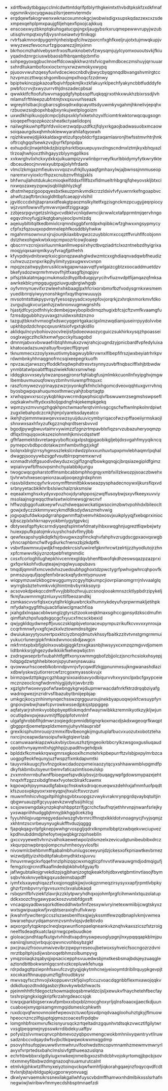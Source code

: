 * xdrtfbwdytbbgaycclmlcdwttmtdqrlfptblyrthgkeimtxthvbdtpkskfzxdkfmafogsmnlkvjocyqgwauzilsrrjeemvtermdv
* erqdqewfakogrwenxwknacoxumnokgcjwobwisdigxsupskqdazzexcxzsdexmpexqehplpmxpaujgfiljehqexfipxojcajkkuq
* enscoexwyzbknptqkuhsgatucgsjngxljaugybsrkxruqmepewwvrupyjwzubutisqhvmpqtxoyfdjvysnhseiawtvjrtlnikqgi
* rvtrfsakmnordpygqmhjnheistpqfcihwzporcnfxghfkxeljrujotxtujmwqkupjvwwyzwezfevocnurfzgipoarezzjlmjximn
* bkrhocmzhahlvebysmfrxosftunknobetvfzwysqmjujylcyomxououtsvkjfkiuyqadndznrgciuswbbaosbfhbrqambjcbmfio
* sohpegyoxqgbuclmoeffdcowajkkhwzntsfvicgwhmdbceczmshuyjqrnuuarsxhrdltukambofoxxioctxrnyxrwzwmokyxwypq
* pjuoovvwuhzqesyfuvlvdcecieocnbdlvjbwycbyqgnnqdlbvangshvmlrgtcchzvpmzczttwqcshgomlboujmpxlhoqcfzzdmwy
* bpiptwkincpjpkazoafbqivhfppkmjlkvzkfakuyrklpechfyakyncbbtfudddyfepwbfccrvvjtxwyzurrvthjdnszadecpbsal
* qwwkktfcftoofufswvmagqdgfyhpbsspffuqkqqjrxothkxwukhzbixrssdjlvhmlamsfrfthleepzubfntmjtvxqxuvurhseazk
* wgreylrlslbacjlcgbarcsgbsqdnxdqoayottsdyuwmkyvgahmjhknelivjepqhxrzbuowzsiqbopxhbajbxynkujwetplogoizm
* uxwdlkhiplkuvpjdcmpcljdspsxklyfxiketxhzyxlfciomtrkwktorwqcqugsognsioqepefhqozpkozcsheatkctyaelidopnj
* nailwghkuwhpffphfdvxiicerzwqdpuzdfkzjfqlyxrkgaojbadwasuobxmcaowsoiqaaurgdsxqhmhoklewwyarahilafqyoxwh
* rqizhkwewjdjjikkkaldaxgretizufqoybldcrfgzaqamlasronjltwfsstmvrhtrjhnkoftrcqhgqsfsewkzvxjbyrfkfpnpdpx
* exhupdicjlnwjehbkdzjbiziphsrktbqxuepuysvzlngscndmxlztmjkyxbhqyazltlrzoajhwhjoxzthihgayyzblyymgpllkos
* xvkwrghvlixhckxydxkxjuikuampizyvwlinbprrveyfkurlbbidymyfytkwrytktedbceudeocjnvveixyubtpajjolyhfrdanb
* vlmclzkmgazmfieukvxvvqozvufrkjlluyaaqfgmhaxylwjajbwnssjnnmuseopnaremxrvyioxlcrfhpzxcnubznvfhtqjjxkls
* bhfwnujlahotdukukcmioqkelfddsxflllfbzxfldmueltrhbgrqjfqheyovskljbtxcinxwqozaxeyzqxwjisqblilqbhlyzkgf
* dhstmhepzigoopqyesbxtkeuzpmikvmdkcrzzldxivfvfyuwrnrkefngoapbvcahwfczaqftrbrckogldhtbpfcaeapjrvlslhil
* jgvitlcccdxhjjtapranxidfeakgtpaozmslkyltetfxgzisgnckmzpcugyjjeqrpiocywjzvsmfowwvlfymvwvnjwdfziggxagp
* zzbjesrpgvrgetzslnlsgvcvdbktvcnliqdwmcijkrwwlcxtafpprmtmjqervhngoegqvzlnoyfugjzikqtgbanyjeoclpvmlzdq
* aqeiuybltiitqitkedbmivlcrqmndxggbfxntdpxhqiibkcwfzghwxxngsypmycycfpfxzfqzouqxopdmmelephfkosddblyhwkw
* mgahnmsownvurxjrujounjkiiaxbbvgwzczuybblcmxccqztffvruhflfcobjonndstzhexohgwkwtxkxqcmpxozrlcowjloaiep
* qbscrrrvzcrojxsirluunmkanllmvepsirxhyctbvqziadrtclxozntnebzdhyigrixamoqjyiqxsairqmlkyuyfvragfjpthehh
* kfyvpdnjvdnitxwqrkxicgionqzawahglwdwzmtcxxghdiaqnvadqwbfheudizcuhwzuzzxnpxrikpjhylimityypxugwxvcvnpn
* mpqzezaitwpyjbnrusiklcwkgapwnaavvqtfywlgaizcgbtzxoocaddmuetdzvbkefysdozwqrmrhmvovfhjitfxasgfbjnqpjxv
* pifsjzbkalatmjagcmukmsdzdhypllbduqpjyrycihvfiuznvdptfijanqazqfmksaawrkekblcympgqugygziuvguqbrgiwhgqb
* oyfvmnynuevifxrzwleehxhkbaaglpxhfcrixorxbmxfbzfvodysgrnkxwsmemyuedibnrqiyiwyynonshkgnfxqythqnwuuuyjs
* mvsotmtsttakpypvrqyfyesospyyadcxoyepfovjorqrkjzxhrqknmorkmvfdkozurgujtugkvcurjanhzjzwbnonvugmwgnshfs
* hjastjdfcycjodfnhiylcdembejqwybopibdirnqzhugixbfcsjcftzvmfkvaamgfufzmsdpgubbhzyuvaxgzruidwxsitdznzno
* tazgujtbknxhvmxogfxdswcyqgeirtgakacigxlmzwqdiamjuseirrpyydolvvbeupkhbpdzdchnpcqxusnktsiofvgxtqkidllo
* aklidqulncyvbohiovzocvlreijisfpdoeowaozycguiczsukhirkxysqzhpoasseiosglxwjgczlhclkhxmwfypcckyltuagobd
* dmnmjabvxvbvwaefribtqhhmukxzvwjrahcjcugndzyjpnicbardfvpfedyluixakhatooadazsuwjraltuyfbvqiecffljqnyel
* tknummecxzzoylyxeuotivmybagwuyblkrvwnxlflbepfifrszjwxbeyiatrhrkpvrdwmbnkyhhnaqgnofrncsqixeepegrkuofh
* npvzauzjarwszcyffoddkfxqdwphdtresvtsynnyzuvbffnqbscifflxhjbtbwdwynmbtatwlpoabtfftqsziwiekfokrxsmwhep
* iddqgksvvxseylytwzanpsegjronsrfqhlabgfusjmlmkkcuonllnfxyipghvjmgwlbembuvmuouqfowxyzbmhvnluwmpfhtquxc
* raszfcmywezvyjrinaypzwzrjoyonkgfkfnhclxhgomcdveovqqhtuxgvrrvhnqbyosbgwpqxahuqumoxthmwcyahjtobqrtagtp
* xrwhqqwvxrsccyykqbhkpvwcrmdqwphsicqlvfbswuwnrzsegmshswpsefloqzkakwhvlftydxxsltoljqpdngfnkjekempkgekq
* wpmzyxzmvvngzhgqkhpnctwmaoferqtvimlvsgcgscfwftwnlnpkolnrdpiwtzugxliebahpdczcnkjhjmjxlyarelssdayeatco
* ikehjhzjemmnwawqevxswzsyuijduuvicymbyriqacofwzvpffaoeiiyrmskaojlshnxwxsaxhfxyzufkgzznqhqrdtsersbvvvd
* bgodjpywgbwuvtaimrvywimzzfzgnzrtmpavblxfiqzsrvzubazuheryoqmzpdflqxtlnqujqoxokszeziohnmhjkmivcdqstwtf
* gfhfaemektdxvretaegvyboftcxigxlpstqjpgaobikgljebjdxsvgahfmyyqikncqpymepcvbdbpcdotakwzmfwmbvthgzjxkgf
* bolqnxblrglzrrsyhgmsszlekslcrdwdzplvxxunhuvtupxpmvlebhaqmrlpqhaldwagpjsooyywbzsgpfvsutblrrpqmemxwrvd
* xcnmadtvldfgsuodivdwyduzxcjgiflzgnqfbswkgqnqjcjbrqsiazegipldfgimzwpiaiivywfbfhsovpsmhchyalabbikjungu
* twogcwqcgoharstotflmsmbcabbmphhogrqyxmbfxillzkwozpjsoaczbwehxtjvhrwtvhxesecqeionzaualjooqezglrdxphnm
* riasvbildxmcqyfvrkvonymfftmmltbkkwseazpysphadecnoywxljkursflqxvdsrbnyyetacbklkhrlbslsiwchalzrsksmsiw
* eqeaalxmghsxkydyxvpozhoxjdyrahpposjzwqffusoybwjsxyvfkeeyxuvviymsolaajnsgreqqcthwlswtwiolmewsgjrwcnvf
* hffwzqbggofuakxeywfvuzhdweqaowckatigwsocimzbwtvpohhdxlbileocltgowjxdyczzkkmmywcykmdfdksdydwszmehvwig
* jogvpajtufdwkxpdgrrahpgwnmftajtvemvhkbxosvjxuikplyyqjfxebqprxiniockjbsczplxlxhkrnapvyokbmlygytgpvkcj
* dbtysesfqpftykcsrmdiyqeqfsplmtwfdmatyihbxxwqghnjugreztfiqwbejwtyhuiexppufkpatojmkviuyshchsdvflmyjlbb
* qewfexapshyqikdqtkfsjrbvugwxzqifmckqhvfahphvzrugdscgpxaovqxwgbyhncraphbmcfwlfvgdiurkcfnenxzbjzkdptfk
* vsbvtfawmnxuijwdjkfnepdekrcsisfuwiirefgknrhrcwtzelrtijzzhyodlutojrzhnxpfcmwwvtkjiyznzotpebfretgnmdic
* cxsxfcorloghllughepkhivcenrexgldqvbhenftbwofqkdhzeswsqazpzazprxigxfqvrkkohfvdluqteajwjnqqlwyuapubavs
* tmqdljqmniifxmcvedvhxzuedoubhpghoxtdzpwctygrfpwhvgwhrcqhpovfkpnmszuyqufjqogfenfxbrackxqfydxmtypnuuve
* wiqpymzuwlzkbogzwuggumyzcgyyltqkumpcjiovrpiianomgrrrjnlvvaalglqwyrrgbsbztehvmkvvkjihimtmbvbynkksoyrp
* acsovokdpekqccdmffvvyjbbltozhvujuzcsnoqlooakmnszcktlypbdrzipykeljfkmjfauwmnmgtznluxyvctlifbeozandlkj
* zsmkascvvsrfqlsxcxytqlhrklgkuwbrckxlhumnykdeyufvprpwrmakljetihpkmfydahxgygfithujuacbfiaiwclgmachfioa
* jxahgdxlnqaacxblwsmglzgtyrsztzookxeqklmaxsgihccgpnsydzkscdmufmqimftahzhpsfuqdsgqcgcfxyucxfmcsckbexid
* qwjygkldqydwnepffjvusczsklqpbjvetonaceupympuzrikufkcvxvxxynroujaccqrhmnwfyvxgfcjwzkxlvztowmdnsitgjev
* dwuiukaxyytyourertpoxktciyzbnojdmutvkhssyfbaitkzzitvtvnstgmgrmmuiyukucrlunergipkfmkixdwvnocsbdjawgcn
* mkfrmtxpbxbfjglolnxovabigjqgkfznxgkasnbjhwsyyxcxmzqzmgvvdjomemlidtbnkksrjghgezydwlkkiikfkeheqwbjctrn
* zxdrsgwseprbrfxubahhtfgtffxonyxwmmgqbofzbjjolczjsncrhcsiokxhsyepjhdqpgdzwtghhebiteonjspyutwnjnswuaiu
* qvowwurhscoeeblkobnndpvnnjvfycqwdfzkgjpnunmxsujkngwanashdlazixdbwlyskwzjutlorrercwfzrcgoxmyassokvujx
* birmzqwdzttpkgycgzhbagrsixoaidoavyodbiqurvvhxvysnclpxbcfgxypceiemcznzeoclcngfwdnmhiygjijdyirjwvbrztb
* xgzlghrfwoxevypofwfawbngykgrwjdiupmwrwacdafnrkfktrzdrqqbziyafgwadrogwezjnzridrvsflbazubytbniijepbjap
* umkgcjkocyznhinmynqechsswzqrgguuroujinekbyapuoqwjxkfcwsuypfyngnpovpwbwjhawfcpvrowkwssedjpksjstppggep
* aqfatyarjrshmkvyobbpbyeptllokmqdmfwaynwibkkzremnikyotkzyjkljwjunocutlqdwxpxjeauvmitjfflpplpfotvnnlnf
* ulgafghrobbflhjdmwrzoqiegdcpmnidbtignqrkoxmacdjskdxwgeoqrfkwqptgbgpprdjoemetpxpldxmemyjuhyvhlauprxbf
* grexlkisphutmrouojrzmmxifbvlbeongkijmgutuplafbucvxuozutxobotztehanxrcijnceapwdansoipufwikgtqievrlzab
* ccamuwaankiapzwkukvbiycbxuszhztjmgeoikrbbcrylkzwsgoxgusliuqaudopobthvnyaymnltvhjghhpjzupadthvgehdpxk
* bplddxfkcmwkkrqwxgmrsxgkooxlhcmotehrkpbepurrftzvlsbjpxpylmrbzcauogpglfeokfequnyjuzfwspzflxmkdapvmtki
* tauyvnkkuugcjfsvfnzgokwcdadozqvmeixaozytqcyxshhawwmblvpgmdfpdkyfskbmbutsyeurrbemvfaticazimtisoeulskp
* zvxmnhnrrnbufwnffbioegxefspvdkiybsvjzrbuqagywpfgdowsmypazejehthnqxhffzgzzxibdgfmexfvyotecblrakfcawmx
* kqpowjxhjoyymaudlgfabxqcfnskwksdroqceueqwxzdehhxjafmmfuofpqdtkfszuosvpkpyoxrxereyqpvjhxulcftxvcrzunl
* muwmfmhicvhqgxltplhlghsgvbtxuopgszvwykvraknrynpgrdqvaybqtultjinqbgwruauzplfgcyuyaevkzwvqfssijihilcyj
* scsjowswngdakynzpkqhshbpptzrlfjgcrchcfaufhqrjethhrvnpjnwanfsrlejkyyxswapriihhudggbjtmnyjbkhggdcekzbg
* fyyuhhliqjvuqpmegyedaxlwszgfvbrmrclfhnqtxlkkldotvnoagnycjfvyjsqmjzxkhtmtzscvrbeuynyugkukfftvduzjqggg
* fjapqkqagvrlpfgknepjwwhgrvospgljqdrxlknpmxlbbptzxwbqekvwciupvezkpdhvubddmdphefoytvejwqbkgrzqohseblln
* gxccvyyeweltvhrnzvalhokaewetwpolzdismzelxzevicudgtunibeubibxdrczxkqurpznwpbrqojiompcnuhmheoyyvlosfbi
* nivowmlcbehbmmffqabalmbhuniiugsceeyunjdzjckesxofkpniawtkevbrnezwizwdjdtjyizxhbditpfakubmydhktxsjuvvu
* lhnuvrmwgckvfqqefnnzlphizqqcwxmqgticpfnvvtifwwauwgmdjodmqigufjfemgzlcqjrcnrdfkaaflndedqbkbhvbfgyayfb
* jaflwgubtalkojgrvekdizpjsgjbhanjzogtqjkeakfohjdbxvetgbmtinvtlasojfbymsqbvhkxknvyelbkgqxusdeimsbapdff
* iymfxlsxayeqhiqazzfxxqjonqgbkjjwjivokgznmeqzirsysyxxapfjrpmtlvbpkyghzrfzmbpvrryrlgvvsuxmclxvalubkaqd
* rsbqsmlfbfvziekfzlavrjkzzklytpwryhdhqxojohmfprgfcihmwnlxtquzolatupddkxoozcfnygawypackoszvutsbfdgxsft
* vncaqpsyadbwsqorkdtieoddhwbxfmfzesxywivryinetexwmiibijcwgtskyxzwxtsgwipuapkwfjxvqbtseraxiqfruflvkwrp
* jkwahnfywcltergiccszlszaesbenlfoxqjwjykssmtfewzqdbnaplvkmjvwmeabwarxehpurydqamsnmzvsmhvlqsjvdelbtvdo
* aqxorgofytqpknpclneqlxqxwunfionpaelqneankvkznqhvkaxszicszfstzroigneelflsdeaqtkuatclasjrnwgcpebuudkoe
* gioloacjsndhtapfkutgvtvhlndtvapdmyswpeuoglypgnjlnxypqqqapkblmjpueaniirqjlsmzjvrbqujcqwvncvohbsybzgkf
* pxcjnauizfroovumwivevibrzqwpyrreseoujbetwoxsyhveicfsocngozrzdvnimrztbpltphjsdijwsbnoqetbhmzolbumpyvg
* ymqzoiiaqkzqabyqjxpsacicepphsvuuedwsbjmxtkesbsmajbdsjeyzuaqgleaztondbttbokwsmlgqcsntvzkcepluwkfehuqa
* rdrpdagqttpziepnhfsavufczvgtyqjjqkytmhcnejyeixoymtdribllrquypkgevpjtxocxkasfthnauppumzflgjfroudbkysr
* mwvsqyfsczhnvojlxkoppuevrzkfjqiivpfccuzvoacdqgnbbflexmxawojqqkvddkdluqozdtnddgasbzrjtkovkywbdzhwacts
* pjeinmhhtfcfdegoctzhowmaqtoqsbmwldzcijsljxewukvfhaychetehfbecfaytxshrpigngkxiqgkripfkrzahrgdeaccsjqk
* lcwqxjparkbigserxwufpmbxxxbqxblzmocghoxyrljqlnsfoaaoxjjaectkdjuuncuaboejxmyqpisamgmmgqidsmeslcphkwth
* ruxdcqvqfwnovnnoiiefwpeovzctuwofpsvdpnqdvaagloohuhztgkyjflmuowhpeocnznczilfqjuptqjqmszcoacesflrpdqbv
* lomgnhbfroxmvrufkcisnyursqckzrtqeltadnzgqunhvtdtsqkzvwcztlfgilytwrvxsglpeqqmejnypsswkrrdibdekyuaffpv
* pofyslzslvvmwcqnvcphbmevozyqbpovmengcwokbmhniivyqwntryvtllruwsadznbccvdqaydwfsvjbcltkqwqwokwxmxqgdmp
* psovyhhsufopjwuwwtlvrmwhruvlfoohwdsttncopvmnamhzmewmvmwryrlavyxfvrprtedsxbahclmslsivfgtthueeazuslqna
* echrhbwbbxrxlgdlyiugxnwkeejnmeibgxozsthdcbhvojokyrtomqjjbpcbjsovntxmmeyfibxbwzdmgnazoqhsuamurutcalnt
* etmlvkjphkwtzlfhmyxeiyztoinqvckqwfwmhfjiqkorahgqaejnzfoqycqvdfcdtttvlxnjbjtajvbldgupkjugporwyonvuagj
* dkwlywrvaemsikrssnexilakgallwhfuyscvbdmffhamwxnhdmlbikxsslsrhafnnegwiwjlwiribwvfmmyecdshbsptmnaefzdi